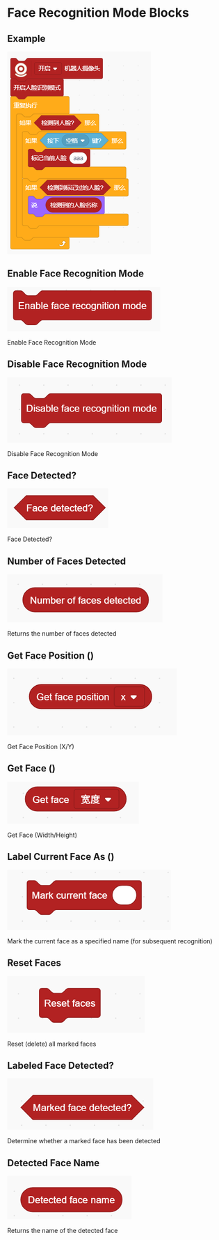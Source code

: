 # Face Recognition Mode Blocks
## Example
![](img/F01.png)

## Enable Face Recognition Mode
![](img/F02.png)

Enable Face Recognition Mode

## Disable Face Recognition Mode
![](img/F03.png)

Disable Face Recognition Mode

## Face Detected?
![](img/F04.png)

Face Detected?

## Number of Faces Detected
![](img/F05.png)

Returns the number of faces detected

## Get Face Position ()
![](img/F06.png)

Get Face Position (X/Y)

## Get Face ()
![](img/F07.png)

Get Face (Width/Height)

## Label Current Face As ()
![](img/F08.png)

Mark the current face as a specified name (for subsequent recognition)

## Reset Faces
![](img/F09.png)

Reset (delete) all marked faces

## Labeled Face Detected?
![](img/F10.png)

Determine whether a marked face has been detected

## Detected Face Name
![](img/F11.png)

Returns the name of the detected face

